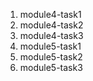 1. module4-task1
2. module4-task2
3. module4-task3
4. module5-task1
5. module5-task2
6. module5-task3
